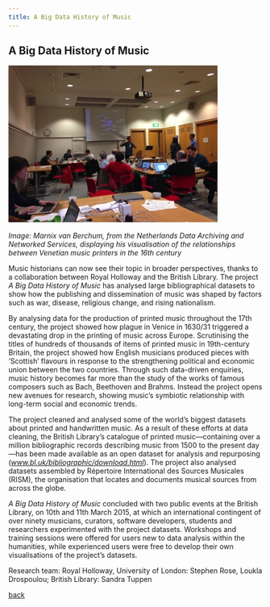 ```yaml
---
title: A Big Data History of Music
---
```


## A Big Data History of Music

![Image: Marnix van Berchum, from the Netherlands Data Archiving and Networked Services, displaying his visualisation of the relationships between Venetian music printers in the 16th century](Images/25.jpg)

_Image: Marnix van Berchum, from the Netherlands Data Archiving and Networked Services, displaying his visualisation of the relationships between Venetian music printers in the 16th century_

Music historians can now see their topic in broader perspectives, thanks to a collaboration between Royal Holloway and the British Library. The project _A Big Data History of Music_ has analysed large bibliographical datasets to show how the publishing and dissemination of music was shaped by factors such as war, disease, religious change, and rising nationalism. 

By analysing data for the production of printed music throughout the 17th century, the project showed how plague in Venice in 1630/31 triggered a devastating drop in the printing of music across Europe. Scrutinising the titles of hundreds of thousands of items of printed music in 19th-century Britain, the project showed how English musicians produced pieces with ‘Scottish’ flavours in response to the strengthening political and economic union between the two countries. Through such data-driven enquiries, music history becomes far more than the study of the works of famous composers such as Bach, Beethoven and Brahms. Instead the project opens new avenues for research, showing music’s symbiotic relationship with long-term social and economic trends. 

The project cleaned and analysed some of the world’s biggest datasets about printed and handwritten music. As a result of these efforts at data cleaning, the British Library’s catalogue of printed music—containing over a million bibliographic records describing music from 1500 to the present day—has been made available as an open dataset for analysis and repurposing (*www.bl.uk/bibliographic/download.html*). The project also analysed datasets assembled by Répertoire International des Sources Musicales (RISM), the organisation that locates and documents musical sources from across the globe. 

_A Big Data History of Music_ concluded with two public events at the British Library, on 10th and 11th March 2015, at which an international contingent of over ninety musicians, curators, software developers, students and researchers experimented with the project datasets. Workshops and training sessions were offered for users new to data analysis within the humanities, while experienced users were free to develop their own visualisations of the project’s datasets.

Research team: Royal Holloway, University of London: Stephen Rose, Loukla Drospoulou; British Library: Sandra Tuppen

[back](./)